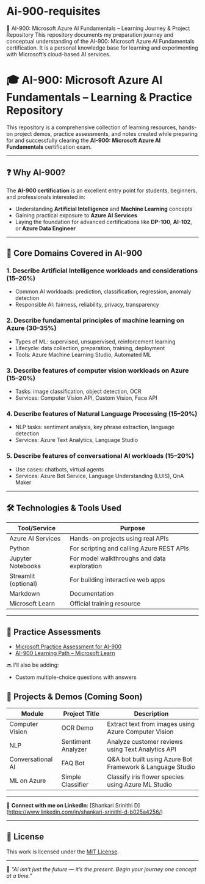 # Ai-900-requisites
📘 AI-900: Microsoft Azure AI Fundamentals – Learning Journey &amp; Project Repository  This repository documents my preparation journey and conceptual understanding of the AI-900: Microsoft Azure AI Fundamentals certification. It is a personal knowledge base for learning and experimenting with Microsoft’s cloud-based AI services.


# 🎓 AI-900: Microsoft Azure AI Fundamentals – Learning & Practice Repository

This repository is a comprehensive collection of learning resources, hands-on project demos, practice assessments, and notes created while preparing for and successfully clearing the **AI-900: Microsoft Azure AI Fundamentals** certification exam.

---

## ❓ Why AI-900?

The **AI-900 certification** is an excellent entry point for students, beginners, and professionals interested in:
- Understanding **Artificial Intelligence** and **Machine Learning** concepts
- Gaining practical exposure to **Azure AI Services**
- Laying the foundation for advanced certifications like **DP-100**, **AI-102**, or **Azure Data Engineer**

---

## 🧠 Core Domains Covered in AI-900

### 1. Describe Artificial Intelligence workloads and considerations (15–20%)
- Common AI workloads: prediction, classification, regression, anomaly detection
- Responsible AI: fairness, reliability, privacy, transparency

### 2. Describe fundamental principles of machine learning on Azure (30–35%)
- Types of ML: supervised, unsupervised, reinforcement learning
- Lifecycle: data collection, preparation, training, deployment
- Tools: Azure Machine Learning Studio, Automated ML

### 3. Describe features of computer vision workloads on Azure (15–20%)
- Tasks: image classification, object detection, OCR
- Services: Computer Vision API, Custom Vision, Face API

### 4. Describe features of Natural Language Processing (15–20%)
- NLP tasks: sentiment analysis, key phrase extraction, language detection
- Services: Azure Text Analytics, Language Studio

### 5. Describe features of conversational AI workloads (15–20%)
- Use cases: chatbots, virtual agents
- Services: Azure Bot Service, Language Understanding (LUIS), QnA Maker

---

## 🛠 Technologies & Tools Used

| Tool/Service | Purpose |
|--------------|---------|
| Azure AI Services | Hands-on projects using real APIs |
| Python | For scripting and calling Azure REST APIs |
| Jupyter Notebooks | For model walkthroughs and data exploration |
| Streamlit (optional) | For building interactive web apps |
| Markdown | Documentation |
| Microsoft Learn | Official training resource |

---

## 🧪 Practice Assessments

- [Microsoft Practice Assessment for AI-900](https://learn.microsoft.com/en-us/certifications/resources/practice-assessments/)
- [AI-900 Learning Path – Microsoft Learn](https://learn.microsoft.com/en-us/training/paths/get-started-with-artificial-intelligence/)

🔜 I'll also be adding:
- Custom multiple-choice questions with answers

## 🚀 Projects & Demos (Coming Soon)

| Module | Project Title | Description |
|--------|---------------|-------------|
| Computer Vision | OCR Demo | Extract text from images using Azure Computer Vision |
| NLP | Sentiment Analyzer | Analyze customer reviews using Text Analytics API |
| Conversational AI | FAQ Bot | Q&A bot built using Azure Bot Framework & Language Studio |
| ML on Azure | Simple Classifier | Classify iris flower species using Azure ML Studio |

---

📎 **Connect with me on LinkedIn**: [Shankari Srinithi D] (https://www.linkedin.com/in/shankari-srinithi-d-b025a4256/)

---
## 📄 License

This work is licensed under the [MIT License](LICENSE).

---

🧠 *"AI isn’t just the future — it’s the present. Begin your journey one concept at a time."*

